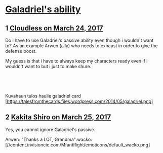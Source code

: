 # [Galadriel&#039;s ability](https://community.fantasyflightgames.com/topic/245661-galadriels-ability/)

## 1 [Cloudless on March 24, 2017](https://community.fantasyflightgames.com/topic/245661-galadriels-ability/?do=findComment&comment=2701880)

Do i have to use Galadriel's passive ability even though i wouldn't want to? As an example Arwen (ally) who needs to exhaust in order to give the defense boost. 

My guess is that i have to always keep my characters ready even if i wouldn't want to but i just to make shure. 

 

 

Kuvahaun tulos haulle galadriel card [https://talesfromthecards.files.wordpress.com/2014/05/galadriel.png]

## 2 [Kakita Shiro on March 25, 2017](https://community.fantasyflightgames.com/topic/245661-galadriels-ability/?do=findComment&comment=2701899)

Yes, you cannot ignore Galadriel's passive.

Arwen: "Thanks a LOT, Grandma":wacko: [//content.invisioncic.com/Mfantflight/emoticons/default_wacko.png]

